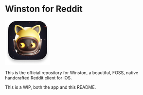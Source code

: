 # Winston for Reddit

![Winston Logo](winston-everywhere/Resources/images/icon-128.png)

This is the official repository for Winston, a beautiful, FOSS, native handcrafted Reddit client for iOS.

This is a WIP, both the app and this README.
